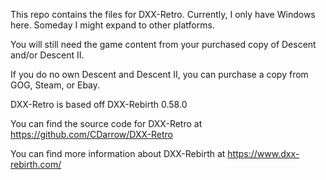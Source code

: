 This repo contains the files for DXX-Retro. Currently, I only have Windows here. Someday I might expand to other platforms.

You will still need the game content from your purchased copy of Descent and/or Descent II.

If you do no own Descent and Descent II, you can purchase a copy from GOG, Steam, or Ebay.



DXX-Retro is based off DXX-Rebirth 0.58.0


You can find the source code for DXX-Retro at
https://github.com/CDarrow/DXX-Retro


You can find more information about DXX-Rebirth at
https://www.dxx-rebirth.com/
